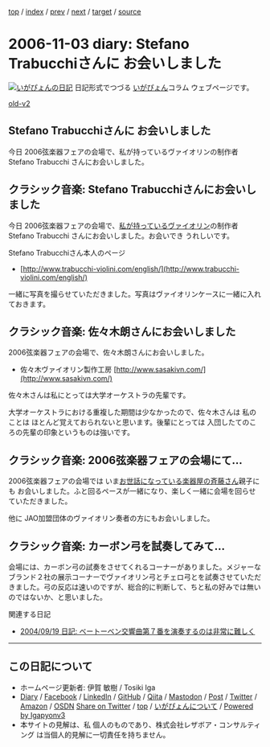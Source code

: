 [top](../index.html) 
 / [index](index.html) 
 / [prev](ig061101.html) 
 / [next](ig061106.html) 
 / [target](https://www.igapyon.jp/igapyon/diary/2006/ig061103.html) 
 / [source](https://github.com/igapyon/diary/blob/master/2006/ig061103.src.md) 

2006-11-03 diary: Stefano Trabucchiさんに お会いしました
=====================================================================================================
[![いがぴょんの日記](https://www.igapyon.jp/igapyon/diary/images/iga202308_64.jpg "いがぴょん")](https://www.igapyon.jp/igapyon/diary/memo/memoigapyon.html) 日記形式でつづる [いがぴょん](https://www.igapyon.jp/igapyon/diary/memo/memoigapyon.html)コラム ウェブページです。

[old-v2](ig061103-orig.html)

## Stefano Trabucchiさんに お会いしました

今日 2006弦楽器フェアの会場で、私が持っているヴァイオリンの制作者 Stefano Trabucchi さんにお会いしました。


## クラシック音楽: Stefano Trabucchiさんにお会いしました

今日 2006弦楽器フェアの会場で、[私が持っているヴァイオリン](../memo/memoviolin.html)の制作者 Stefano Trabucchi さんにお会いしました。お会いでき うれしいです。

Stefano Trabucchiさん本人のページ

* [http://www.trabucchi-violini.com/english/](http://www.trabucchi-violini.com/english/)

一緒に写真を撮らせていただきました。写真はヴァイオリンケースに一緒に入れておきます。

## クラシック音楽: 佐々木朗さんにお会いしました

2006弦楽器フェアの会場で、佐々木朗さんにお会いしました。

* 佐々木ヴァイオリン製作工房
  [http://www.sasakivn.com/](http://www.sasakivn.com/)

佐々木さんは私にとっては大学オーケストラの先輩です。

大学オーケストラにおける重複した期間は少なかったので、佐々木さんは 私のことは ほとんど覚えておられないと思います。後輩にとっては 入団したてのころの先輩の印象というものは強いです。

## クラシック音楽: 2006弦楽器フェアの会場にて…

2006弦楽器フェアの会場では いま[お世話になっている楽器屋の斉藤さん](ig060715.html)親子にも お会いしました。ふと回るペースが一緒になり、楽しく一緒に会場を回らせていただきました。

他に JAO加盟団体のヴァイオリン奏者の方にもお会いしました。

## クラシック音楽: カーボン弓を試奏してみて…

会場には、カーボン弓の試奏をさせてくれるコーナーがありました。メジャーなブランド２社の展示コーナーでヴァイオリン弓とチェロ弓とを試奏させていただきました。弓の反応は速いのですが、総合的に判断して、ちと私の好みでは無いのではないか、と思いました。

関連する日記

* [2004/09/19 日記: ベートーベン交響曲第７番を演奏するのは非常に難しく](../2004/ig040919.html)


----------------------------------------------------------------------------------------------------

## この日記について

* ホームページ更新者: 伊賀 敏樹 / Tosiki Iga
* [Diary](https://www.igapyon.jp/igapyon/diary/) / [Facebook](https://www.facebook.com/igapyon) / [LinkedIn](https://www.linkedin.com/in/toshikiiga) / [GitHub](https://github.com/igapyon) / [Qiita](https://qiita.com/igapyon) / [Mastodon](https://social.vivaldi.net/@igapyon) / [Post](https://post.news/igapyon) / [Twitter](https://twitter.com/ToshikiIga) / [Amazon](https://www.amazon.co.jp/%E4%BC%8A%E8%B3%80-%E6%95%8F%E6%A8%B9/e/B004LTQWCQ) / [OSDN](https://ja.osdn.net/users/iga/)
[Share on Twitter](https://twitter.com/intent/tweet?hashtags=igapyon%2Cdiary%2C%E3%81%84%E3%81%8C%E3%81%B4%E3%82%87%E3%82%93&text=Stefano+Trabucchi%E3%81%95%E3%82%93%E3%81%AB+%E3%81%8A%E4%BC%9A%E3%81%84%E3%81%97%E3%81%BE%E3%81%97%E3%81%9F&url=https%3A%2F%2Fwww.igapyon.jp%2Figapyon%2Fdiary%2F2006%2Fig061103.html) / [top](../index.html) / [いがぴょんについて](https://www.igapyon.jp/igapyon/diary/memo/memoigapyon.html) / [Powered by Igapyonv3](https://github.com/igapyon/igapyonv3)
* 本サイトの見解は、私 個人のものであり、株式会社レザボア・コンサルティング は当個人的見解に一切責任を持ちません。 
